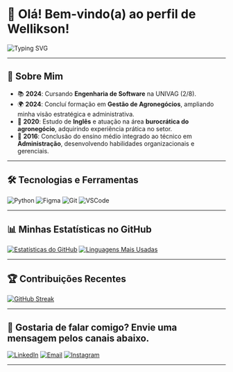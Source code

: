 # 👋 Olá! Bem-vindo(a) ao perfil de Wellikson!

![Typing SVG](https://readme-typing-svg.herokuapp.com?font=Fira+Code&color=0DF7FF&size=24&center=true&vCenter=true&width=500&lines=Estudante+de+Engenharia+de+Software;Apaixonado+por+Tecnologia;Soluções+Inovadoras+e+Criativas)



---

## 🚀 Sobre Mim


- 📚 **2024**: Cursando **Engenharia de Software** na UNIVAG (2/8).  
- 🌍 **2024**: Concluí formação em **Gestão de Agronegócios**, ampliando minha visão estratégica e administrativa.  
- 💼 **2020**: Estudo de **Inglês** e atuação na área **burocrática do agronegócio**, adquirindo experiência prática no setor.  
- 📒 **2016**: Conclusão do ensino médio integrado ao técnico em **Administração**, desenvolvendo habilidades organizacionais e gerenciais.  


---

## 🛠️ Tecnologias e Ferramentas

![Python](https://img.shields.io/badge/Python-3776AB?style=for-the-badge&logo=python&logoColor=white)
![Figma](https://img.shields.io/badge/Figma-F24E1E?style=for-the-badge&logo=figma&logoColor=white)
![Git](https://img.shields.io/badge/Git-F05032?style=for-the-badge&logo=git&logoColor=white)
![VSCode](https://img.shields.io/badge/VS%20Code-0078D4?style=for-the-badge&logo=visualstudiocode&logoColor=white)

---

## 📊 Minhas Estatísticas no GitHub

[![Estatísticas do GitHub](https://github-readme-stats.vercel.app/api?username=WelliksonWester&show_icons=true&theme=radical)](https://github.com/WelliksonWester)
[![Linguagens Mais Usadas](https://github-readme-stats.vercel.app/api/top-langs/?username=WelliksonWester&layout=compact&theme=radical)](https://github.com/WelliksonWester)

---

## 🏆 Contribuições Recentes

[![GitHub Streak](https://github-readme-streak-stats.herokuapp.com/?user=WelliksonWester&theme=radical)](https://git.io/streak-stats)

---


## 🤝 Gostaria de falar comigo? Envie uma mensagem pelos canais abaixo. 

[![LinkedIn](https://img.shields.io/badge/LinkedIn-0077B5?style=for-the-badge&logo=linkedin&logoColor=white)](https://www.linkedin.com/in/welliksonwester/)
[![Email](https://img.shields.io/badge/Email-D14836?style=for-the-badge&logo=gmail&logoColor=white)](mailto:eaewester@gmail.com)
[![Instagram](    https://img.shields.io/badge/Instagram-E4405F?style=for-the-badge&logo=instagram&logoColor=white)](https://www.instagram.com/eaewester/)


---

